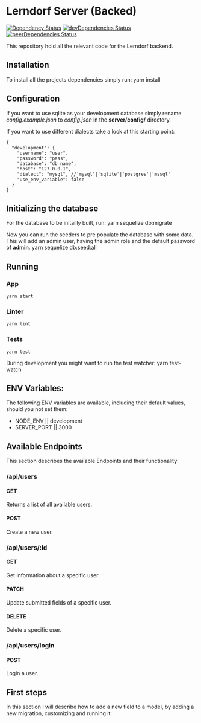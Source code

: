 # Lerndorf Server (Backed)
[![Dependency Status](https://david-dm.org/cswertz/lerndorf.svg?path=server)](https://david-dm.org/cswertz/lerndorf) [![devDependencies Status](https://david-dm.org/cswertz/lerndorf/dev-status.svg?path=server)](https://david-dm.org/cswertz/lerndorf?type=dev) [![peerDependencies Status](https://david-dm.org/cswertz/lerndorf/peer-status.svg?path=server)](https://david-dm.org/cswertz/lerndorf?type=peer)

This repository hold all the relevant code for the Lerndorf backend.

## Installation
To install all the projects dependencies simply run:
    yarn install

## Configuration
If you want to use sqlite as your development database simply rename *config.example.json* to *config.json* in the **server/config/** directory.

If you want to use different dialects take a look at this starting point:
```
{
  "development": {
    "username": "user",
    "password": "pass",
    "database": "db_name",
    "host": "127.0.0.1",
    "dialect": "mysql", //'mysql'|'sqlite'|'postgres'|'mssql'
    "use_env_variable": false
  }
}
```

## Initializing the database
For the database to be initailly built, run:
    yarn sequelize db:migrate

Now you can run the seeders to pre populate the database with some data. This will add an admin user, having the admin role and the default password of **admin**.
    yarn sequelize db:seed:all

## Running
### App
    yarn start

### Linter
    yarn lint

### Tests
    yarn test

During development you might want to run the test watcher:
    yarn test-watch

## ENV Variables:
The following ENV variables are available, including their default values, should you not set them:
* NODE_ENV || development
* SERVER_PORT || 3000

## Available Endpoints
This section describes the available Endpoints and their functionality
### /api/users
#### GET
Returns a list of all available users.

#### POST
Create a new user.

### /api/users/:id
#### GET
Get information about a specific user.

#### PATCH
Update submitted fields of a specific user.

#### DELETE
Delete a specific user.

### /api/users/login
#### POST
Login a user.

## First steps
In this section I will describe how to add a new field to a model, by adding a new migration, customizing and running it:
